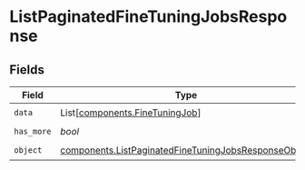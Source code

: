 # ListPaginatedFineTuningJobsResponse


## Fields

| Field                                                                                                                        | Type                                                                                                                         | Required                                                                                                                     | Description                                                                                                                  |
| ---------------------------------------------------------------------------------------------------------------------------- | ---------------------------------------------------------------------------------------------------------------------------- | ---------------------------------------------------------------------------------------------------------------------------- | ---------------------------------------------------------------------------------------------------------------------------- |
| `data`                                                                                                                       | List[[components.FineTuningJob](../../models/components/finetuningjob.md)]                                                   | :heavy_check_mark:                                                                                                           | N/A                                                                                                                          |
| `has_more`                                                                                                                   | *bool*                                                                                                                       | :heavy_check_mark:                                                                                                           | N/A                                                                                                                          |
| `object`                                                                                                                     | [components.ListPaginatedFineTuningJobsResponseObject](../../models/components/listpaginatedfinetuningjobsresponseobject.md) | :heavy_check_mark:                                                                                                           | N/A                                                                                                                          |
